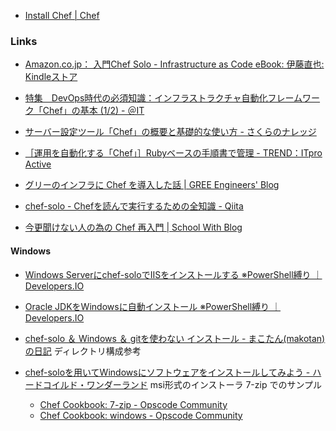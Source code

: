 
- [Install Chef | Chef](http://www.getchef.com/chef/install/)

### Links

- [Amazon.co.jp： 入門Chef Solo - Infrastructure as Code eBook: 伊藤直也: Kindleストア](http://www.amazon.co.jp/dp/B00BSPH158)

- [特集　DevOps時代の必須知識：インフラストラクチャ自動化フレームワーク「Chef」の基本 (1/2) - ＠IT](http://www.atmarkit.co.jp/ait/articles/1305/24/news003.html)

- [サーバー設定ツール「Chef」の概要と基礎的な使い方 - さくらのナレッジ](http://knowledge.sakura.ad.jp/tech/867/)

- [［運用を自動化する「Chef」］Rubyベースの手順書で管理 - TREND：ITpro Active](http://itpro.nikkeibp.co.jp/article/Active/20130307/461541/)

- [グリーのインフラに Chef を導入した話 | GREE Engineers' Blog](http://labs.gree.jp/blog/2013/12/10056/)

- [chef-solo - Chefを読んで実行するための全知識 - Qiita](http://qiita.com/TsuyoshiUshio@github/items/89030baca68b05a9783d)

- [今更聞けない人の為の Chef 再入門 | School With Blog](http://blog.schoolwith.me/chef-re-introduction/)

#### Windows

- [Windows Serverにchef-soloでIISをインストールする ※PowerShell縛り ｜ Developers.IO](http://dev.classmethod.jp/cloud/aws/windows-chef-iis/)

- [Oracle JDKをWindowsに自動インストール ※PowerShell縛り ｜ Developers.IO](http://dev.classmethod.jp/cloud/aws/auto_jdk_on_windows/)

- [chef-solo ＆ Windows ＆ gitを使わない インストール - まこたん(makotan)の日記](http://d.hatena.ne.jp/makotan/20130304/p1) ディレクトリ構成参考

- [chef-soloを用いてWindowsにソフトウェアをインストールしてみよう - ハードコイルド・ワンダーランド](http://weathercook.hatenadiary.jp/entry/20120117/1326778600) msi形式のインストーラ 7-zip でのサンプル
    - [Chef Cookbook: 7-zip - Opscode Community](http://community.opscode.com/cookbooks/7-zip)
    - [Chef Cookbook: windows - Opscode Community](http://community.opscode.com/cookbooks/windows)
